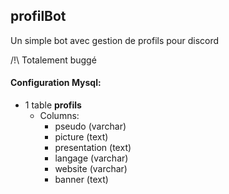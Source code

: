 ## profilBot
Un simple bot avec gestion de profils pour discord

/!\ Totalement buggé

#### Configuration Mysql:

* 1 table **profils**
    * Columns:
        * pseudo (varchar)
        * picture (text)
        * presentation (text)
        * langage (varchar)
        * website (varchar)
        * banner (text)
